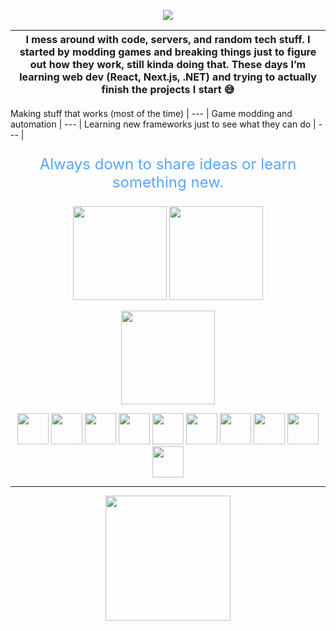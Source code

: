 <p align="center">
  <img src="https://readme-typing-svg.herokuapp.com??font=Montserrat&weight=600&size=32&duration=3000&color=2DBA4E&center=true&vCenter=true&width=750&lines=Hi+there!+%F0%9F%91%8B;I'm+Mihai;Welcome+to+my+Github+profile!;I'm+a+tech+enthusiast+and+code+explorer." />
</p>


| I mess around with code, servers, and random tech stuff. I started by modding games and breaking things just to figure out how they work, still kinda doing that. These days I’m learning web dev (React, Next.js, .NET) and trying to actually finish the projects I start 😅 |
| --- |


<p align="center">


Making stuff that works (most of the time)
| --- |
Game modding and automation
| --- |
Learning new frameworks just to see what they can do
| --- |
</p>
<p align="center" style="font-size: 24px; color: #58A6FF; animation: fadeIn 3s ease-out;">
  Always down to share ideas or learn something new.
</p>

<p align="center">
  <img src="https://github-readme-stats.vercel.app/api?username=mihaicm93&show_icons=true&theme=github_dark&hide_border=true" style="height: 150px; width: auto;" />
  <img src="https://github-readme-stats.vercel.app/api/top-langs/?username=mihaicm93&layout=donut&theme=github_dark&hide_border=true" style="height: 150px; width: auto;" />
</p>

<p align="center">
  <img src="https://github-profile-summary-cards.vercel.app/api/cards/profile-details?username=mihaicm93&theme=transparent&hide_border=true" style="height: 150px; width: auto;" />
</p>






<p align="center">
  <img src="https://skillicons.dev/icons?i=html" width="50" />
  <img src="https://skillicons.dev/icons?i=css" width="50" />
  <img src="https://skillicons.dev/icons?i=js" width="50" />
  <img src="https://skillicons.dev/icons?i=python" width="50" />
  <img src="https://skillicons.dev/icons?i=react" width="50" />
  <img src="https://skillicons.dev/icons?i=nextjs" width="50" />
  <img src="https://skillicons.dev/icons?i=vercel" width="50" />
  <img src="https://skillicons.dev/icons?i=dotnet" width="50" />
  <img src="https://skillicons.dev/icons?i=blazor" width="50" />
  <img src="https://skillicons.dev/icons?i=csharp" width="50" />
</p>


***

<p align="center">
<img src="https://i.imgur.com/BoCu2Ve.gif?raw=true" width="200" align="center" />
</p>


